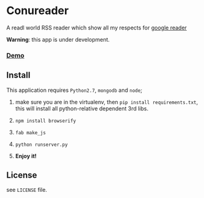 Conureader
=============

A readl world RSS reader which show all my respects for [google reader](http://www.google.com/reader/about/)

**Warning**: this app is under development.

### [Demo](http://read.lazyang.com/)


Install
----------

This application requires `Python2.7`, `mongodb` and `node`;

1. make sure you are in the virtualenv, then `pip install requirements.txt`, this will install all python-relative dependent 3rd libs.

2. `npm install browserify`

3. `fab make_js`

4. `python runserver.py`

5. **Enjoy it!** 


License
---------
see `LICENSE` file.
